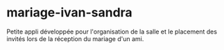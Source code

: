 # mariage-ivan-sandra
Petite appli développée pour l'organisation de la salle et le placement des invités lors de la réception du mariage d'un ami.

